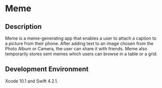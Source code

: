 # Meme

## Description

Meme is a meme-generating app that enables a user to attach a caption to a picture from their phone. After adding text to an image chosen from the Photo Album or Camera, the user can share it with friends. Meme also temporarily stores sent memes which users can browse in a table or a grid.

## Development Environment
 Xcode 10.1 and Swift 4.2.1.
